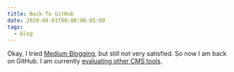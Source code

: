 ```yaml
---
title: Back To GitHub
date: 2020-08-01T00:00:00-05:00
tags:
  - blog
---
```


Okay, I tried [Medium Blogging](https://medium.com/@zemiandeng), but still not very satisfied. So
now I am back on GitHub. I am currently [evaluating other CMS tools](https://github.com/zemian/cms-eval).
